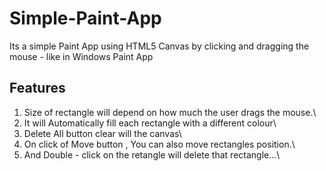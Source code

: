 # Simple-Paint-App

Its a simple Paint App using HTML5 Canvas by clicking and dragging the mouse - like in Windows Paint App

## Features 

1. Size of rectangle will depend on how much the user drags the mouse.\
2. It will Automatically fill each rectangle with a different colour\
3. Delete All button clear will the canvas\
4. On click of Move button , You can also move rectangles position.\
5. And Double - click on the retangle will delete that rectangle...\

